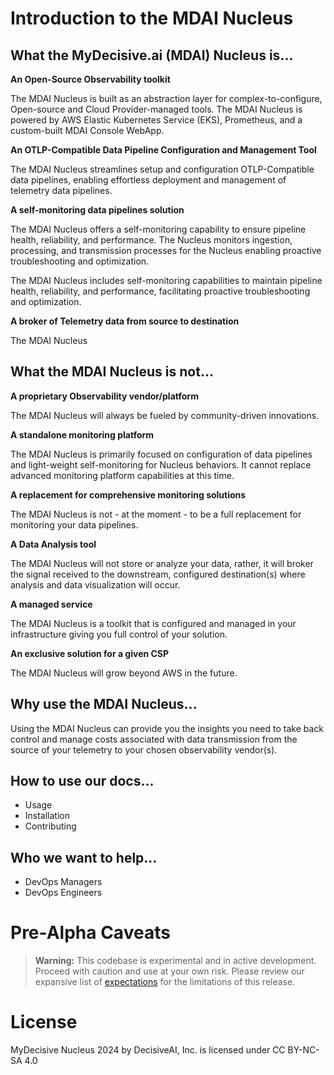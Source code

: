 # Introduction to the MDAI Nucleus

<!-- toc -->

## What the MyDecisive.ai (MDAI) Nucleus is...

**An Open-Source Observability toolkit**

The MDAI Nucleus is built as an abstraction layer for complex-to-configure, Open-source and Cloud Provider-managed tools. The MDAI Nucleus is powered by AWS Elastic Kubernetes Service (EKS), Prometheus, and a custom-built MDAI Console WebApp.

**An OTLP-Compatible Data Pipeline Configuration and Management Tool**

The MDAI Nucleus streamlines setup and configuration OTLP-Compatible data pipelines, enabling effortless deployment and management of telemetry data pipelines.

**A self-monitoring data pipelines solution**

The MDAI Nucleus offers a self-monitoring capability to ensure pipeline health, reliability, and performance. The Nucleus monitors ingestion, processing, and transmission processes for the Nucleus enabling proactive troubleshooting and optimization.

The MDAI Nucleus includes self-monitoring capabilities to maintain pipeline health, reliability, and performance, facilitating proactive troubleshooting and optimization.

**A broker of Telemetry data from source to destination**

The MDAI Nucleus <TODO FILL OUT>

## What the MDAI Nucleus is not...

**A proprietary Observability vendor/platform**

The MDAI Nucleus will always be fueled by community-driven innovations.

**A standalone monitoring platform**

The MDAI Nucleus is primarily focused on configuration of data pipelines and light-weight self-monitoring for Nucleus behaviors. It cannot replace advanced monitoring platform capabilities at this time.

**A replacement for comprehensive monitoring solutions**

The MDAI Nucleus is not - at the moment - to be a full replacement for monitoring your data pipelines.

**A Data Analysis tool**

The MDAI Nucleus will not store or analyze your data, rather, it will broker the signal received to the downstream, configured destination(s) where analysis and data visualization will occur.

**A managed service**

The MDAI Nucleus is a toolkit that is configured and managed in your infrastructure giving you full control of your solution.

**An exclusive solution for a given CSP**

The MDAI Nucleus will grow beyond AWS in the future.

## Why use the MDAI Nucleus...

Using the MDAI Nucleus can provide you the insights you need to take back control and manage costs associated with data transmission from the source of your telemetry to your chosen observability vendor(s).

## How to use our docs...

- Usage
- Installation
- Contributing

## Who we want to help...

- DevOps Managers
- DevOps Engineers

# Pre-Alpha Caveats

> **Warning:** This codebase is experimental and in active development. Proceed with caution and use at your own risk. Please review our expansive list of [expectations](./intro/Expectations.md) for the limitations of this release.

# License

MyDecisive Nucleus  2024 by DecisiveAI, Inc. is licensed under CC BY-NC-SA 4.0
